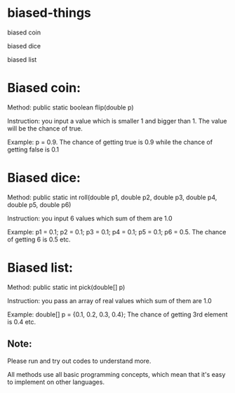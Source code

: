 # biased-things
biased coin

biased dice

biased list

# Biased coin:
Method: public static boolean flip(double p)

Instruction: you input a value which is smaller 1 and bigger than 1. The value will be the chance of true.

Example: p = 0.9. The chance of getting true is 0.9 while the chance of getting false is 0.1

# Biased dice:
Method: public static int roll(double p1, double p2, double p3, double p4, double p5, double p6)

Instruction: you input 6 values which sum of them are 1.0

Example: p1 = 0.1; p2 = 0.1; p3 = 0.1; p4 = 0.1; p5 = 0.1; p6 = 0.5. The chance of getting 6 is 0.5 etc.

# Biased list:
Method: public static int pick(double[] p)

Instruction: you pass an array of real values which sum of them are 1.0

Example: double[] p = {0.1, 0.2, 0.3, 0.4}; The chance of getting 3rd element is 0.4 etc.

## Note:
Please run and try out codes to understand more.

All methods use all basic programming concepts, which mean that it's easy to implement on other languages.
